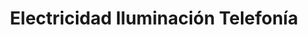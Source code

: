 ---
title: "Electricidad Iluminación Telefonía"
url: /artigas/electricidad-iluminacion-telefonia/
shop: Elektrisch
---